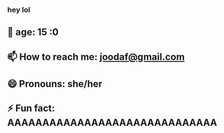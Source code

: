 ### hey lol 



## 💟 age: 15 :0
## 📫 How to reach me: joodaf@gmail.com
## 😄 Pronouns: she/her
## ⚡ Fun fact: AAAAAAAAAAAAAAAAAAAAAAAAAAAAAA
